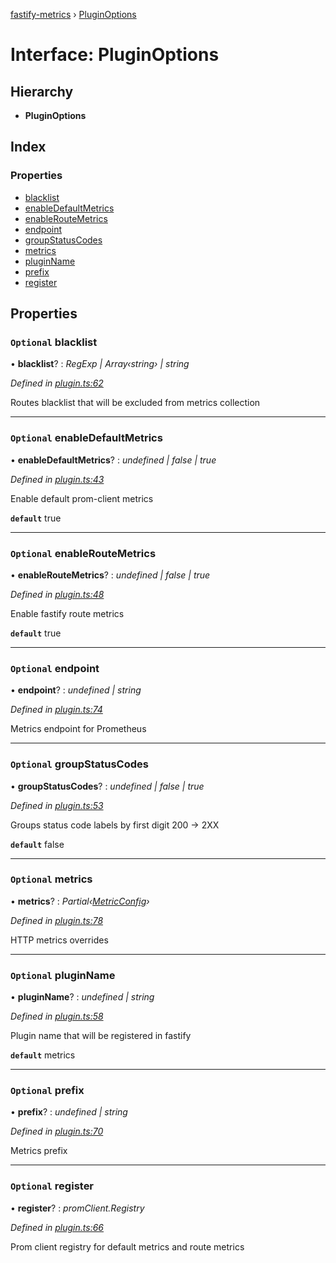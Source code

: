 [fastify-metrics](../README.md) › [PluginOptions](pluginoptions.md)

# Interface: PluginOptions

## Hierarchy

* **PluginOptions**

## Index

### Properties

* [blacklist](pluginoptions.md#optional-blacklist)
* [enableDefaultMetrics](pluginoptions.md#optional-enabledefaultmetrics)
* [enableRouteMetrics](pluginoptions.md#optional-enableroutemetrics)
* [endpoint](pluginoptions.md#optional-endpoint)
* [groupStatusCodes](pluginoptions.md#optional-groupstatuscodes)
* [metrics](pluginoptions.md#optional-metrics)
* [pluginName](pluginoptions.md#optional-pluginname)
* [prefix](pluginoptions.md#optional-prefix)
* [register](pluginoptions.md#optional-register)

## Properties

### `Optional` blacklist

• **blacklist**? : *RegExp | Array‹string› | string*

*Defined in [plugin.ts:62](https://github.com/SkeLLLa/fastify-metrics/blob/2cbd68f/src/plugin.ts#L62)*

Routes blacklist that will be excluded from metrics collection

___

### `Optional` enableDefaultMetrics

• **enableDefaultMetrics**? : *undefined | false | true*

*Defined in [plugin.ts:43](https://github.com/SkeLLLa/fastify-metrics/blob/2cbd68f/src/plugin.ts#L43)*

Enable default prom-client metrics

**`default`** true

___

### `Optional` enableRouteMetrics

• **enableRouteMetrics**? : *undefined | false | true*

*Defined in [plugin.ts:48](https://github.com/SkeLLLa/fastify-metrics/blob/2cbd68f/src/plugin.ts#L48)*

Enable fastify route metrics

**`default`** true

___

### `Optional` endpoint

• **endpoint**? : *undefined | string*

*Defined in [plugin.ts:74](https://github.com/SkeLLLa/fastify-metrics/blob/2cbd68f/src/plugin.ts#L74)*

Metrics endpoint for Prometheus

___

### `Optional` groupStatusCodes

• **groupStatusCodes**? : *undefined | false | true*

*Defined in [plugin.ts:53](https://github.com/SkeLLLa/fastify-metrics/blob/2cbd68f/src/plugin.ts#L53)*

Groups status code labels by first digit 200 -> 2XX

**`default`** false

___

### `Optional` metrics

• **metrics**? : *Partial‹[MetricConfig](metricconfig.md)›*

*Defined in [plugin.ts:78](https://github.com/SkeLLLa/fastify-metrics/blob/2cbd68f/src/plugin.ts#L78)*

HTTP metrics overrides

___

### `Optional` pluginName

• **pluginName**? : *undefined | string*

*Defined in [plugin.ts:58](https://github.com/SkeLLLa/fastify-metrics/blob/2cbd68f/src/plugin.ts#L58)*

Plugin name that will be registered in fastify

**`default`** metrics

___

### `Optional` prefix

• **prefix**? : *undefined | string*

*Defined in [plugin.ts:70](https://github.com/SkeLLLa/fastify-metrics/blob/2cbd68f/src/plugin.ts#L70)*

Metrics prefix

___

### `Optional` register

• **register**? : *promClient.Registry*

*Defined in [plugin.ts:66](https://github.com/SkeLLLa/fastify-metrics/blob/2cbd68f/src/plugin.ts#L66)*

Prom client registry for default metrics and route metrics
